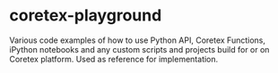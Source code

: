 # coretex-playground
Various code examples of how to use Python API, Coretex Functions, iPython notebooks and any custom scripts and projects build for or on Coretex platform. Used as reference for implementation.
